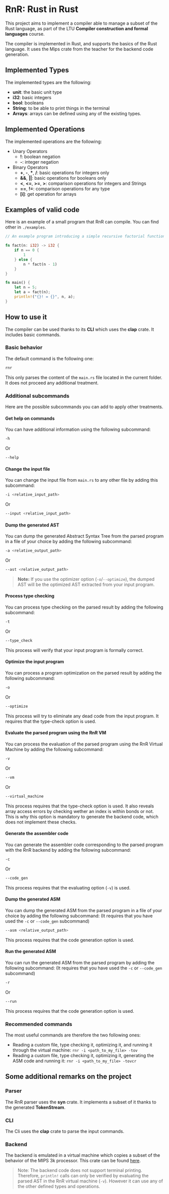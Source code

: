 # RnR: Rust in Rust

This project aims to implement a compiler able to manage a subset of the Rust language, as part of the LTU **Compiler construction and formal languages** course.

The compiler is implemented in Rust, and supports the basics of the Rust language.
It uses the Mips crate from the teacher for the backend code generation.

## Implemented Types

The implemented types are the following:

- **unit**: the basic unit type
- **i32**: basic integers
- **bool**: booleans
- **String**: to be able to print things in the terminal
- **Arrays**: arrays can be defined using any of the existing types.
<!-- - **References** (WIP) -->

## Implemented Operations

The implemented operations are the following:

- Unary Operators
  - **!**: boolean negation
  - **-**: integer negation
  <!-- - **&**: reference (WIP)
  - **\***: pointer (WIP) -->
- Binary Operators
  - **+**, **-**, **\***, **/**: basic operations for integers only
  - **&&**, **||**: basic operations for booleans only
  - **<**, **<=**, **>=**, **>**: comparison operations for integers and Strings
  - **==**, **!=**: comparison operations for any type
  - **\[i\]**: get operation for arrays

## Examples of valid code

Here is an example of a small program that RnR can compile. You can find other in `./examples`.

```rust
// An example program introducing a simple recursive factorial function

fn fact(n: i32) -> i32 {
    if n == 0 {
        1
    } else {
        n * fact(n - 1)
    }
}

fn main() {
    let n = 5;
    let a = fact(n);
    println!("{}! = {}", n, a);
}
```

## How to use it

The compiler can be used thanks to its **CLI** which uses the **clap** crate. It includes basic commands.

### Basic behavior

The default command is the following one:

```bash
rnr
```

This only parses the content of the `main.rs` file located in the current folder. It does not proceed any additional treatment.

### Additional subcommands

Here are the possible subcommands you can add to apply other treatments.

#### Get help on commands

You can have additional information using the following subcommand:

```bash
-h
```

Or

```bash
--help
```

#### Change the input file

You can change the input file from `main.rs` to any other file by adding this subcommand:

```bash
-i <relative_input_path>
```

Or

```bash
--input <relative_input_path>
```

#### Dump the generated AST

You can dump the generated Abstract Syntax Tree from the parsed program in a file of your choice by adding the following subcommand:

```bash
-a <relative_output_path>
```

Or

```bash
--ast <relative_output_path>
```

> **Note:** If you use the optimizer option (`-o`/`--optimize`), the dumped AST will be the optimized AST extracted from your input program.

#### Process type checking

You can process type checking on the parsed result by adding the following subcommand:

```bash
-t
```

Or

```bash
--type_check
```

This process will verify that your input program is formally correct.

#### Optimize the input program

You can process a program optimization on the parsed result by adding the following subcommand:

```bash
-o
```

Or

```bash
--optimize
```

This process will try to eliminate any dead code from the input program.
It requires that the type-check option is used.

#### Evaluate the parsed program using the RnR VM

You can process the evaluation of the parsed program using the RnR Virtual Machine by adding the following subcommand:

```bash
-v
```

Or

```bash
--vm
```

Or

```bash
--virtual_machine
```

This process requires that the type-check option is used.
It also reveals array access errors by checking wether an index is within bonds or not. This is why this option is mandatory to generate the backend code, which does not implement these checks.

#### Generate the assembler code

You can generate the assembler code corresponding to the parsed program with the RnR backend by adding the following subcommand:

```bash
-c
```

Or

```bash
--code_gen
```

This process requires that the evaluating option (`-v`) is used.

#### Dump the generated ASM

You can dump the generated ASM from the parsed program in a file of your choice by adding the following subcommand: (It requires that you have used the `-c` or `--code_gen` subcommand)

```bash
--asm <relative_output_path>
```

This process requires that the code generation option is used.

#### Run the generated ASM

You can run the generated ASM from the parsed program by adding the following subcommand: (It requires that you have used the `-c` or `--code_gen` subcommand)

```bash
-r
```

Or

```bash
--run
```

This process requires that the code generation option is used.

### Recommended commands

The most useful commands are therefore the two following ones:

- Reading a custom file, type checking it, optimizing it, and running it through the virtual machine: `rnr -i <path_to_my_file> -tov`
- Reading a custom file, type checking it, optimizing it, generating the ASM code and running it: `rnr -i <path_to_my_file> -tovcr`

## Some additional remarks on the project

### Parser

The RnR parser uses the **syn** crate. It implements a subset of it thanks to the generated **TokenStream**.

### CLI

The Cli uses the **clap** crate to parse the input commands.

### Backend

The backend is emulated in a virtual machine which copies a subset of the behavior of the MIPS 3k processor. This crate can be found [here](https://vesuvio-git.neteq.ltu.se/pln/mips).

> Note: The backend code does not support terminal printing. Therefore, `println!` calls can only be verified by evaluating the parsed AST in the RnR virtual machine (`-v`).
> However it can use any of the other defined types and operations.
